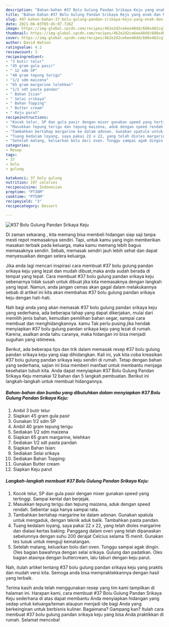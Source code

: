 ```yaml
---
description: "Bahan-bahan #37 Bolu Gulung Pandan Srikaya Keju yang enak dan Mudah Dibuat"
title: "Bahan-bahan #37 Bolu Gulung Pandan Srikaya Keju yang enak dan Mudah Dibuat"
slug: 497-bahan-bahan-37-bolu-gulung-pandan-srikaya-keju-yang-enak-dan-mudah-dibuat
date: 2021-06-03T05:45:07.726Z
image: https://img-global.cpcdn.com/recipes/462e2d2ce6ee48dd/680x482cq70/37-bolu-gulung-pandan-srikaya-keju-foto-resep-utama.jpg
thumbnail: https://img-global.cpcdn.com/recipes/462e2d2ce6ee48dd/680x482cq70/37-bolu-gulung-pandan-srikaya-keju-foto-resep-utama.jpg
cover: https://img-global.cpcdn.com/recipes/462e2d2ce6ee48dd/680x482cq70/37-bolu-gulung-pandan-srikaya-keju-foto-resep-utama.jpg
author: David Watson
ratingvalue: 4.2
reviewcount: 3
recipeingredient:
- "3 butir telur"
- "45 gram gula pasir"
- " 12 sdm SP"
- "40 gram tepung terigu"
- "1/2 sdm maizena"
- "65 gram margarine lelehkan"
- "1/2 sdt pasta pandan"
- " Bahan Isian"
- " Selai srikaya"
- " Bahan Topping"
- " Butter cream"
- " Keju parut"
recipeinstructions:
- "Kocok telur, SP dan gula pasir dengan mixer gunakan speed yang tertinggi. Sampai kental dan berjejak."
- "Masukkan tepung terigu dan tepung maizena, aduk dengan speed rendah. Sebentar saja hanya sampai rata."
- "Tambahkan bertahap margarine ke dalam adonan. Gunakan spatula untuk mengaduk, dengan teknik aduk balik. Tambahkan pasta pandan."
- "Tuang kedalam loyang, saya pakai 22 x 22, yang telah dioles margarine dan dialasi kertas baking. Panggang dalam oven yang telah dipanaskan sebelumnya dengan suhu 200 derajat Celcius selama 15 menit. Gunakan tes tusuk untuk menguji kematangan."
- "Setelah matang, keluarkan bolu dari oven. Tunggu sampai agak dingin. Oles bagian bawahnya dengan selai srikaya. Gulung dan padatkan. Oles bagian atasnya dengan buttercream, lalu taburi dengan keju parut."
categories:
- Resep
tags:
- 37
- bolu
- gulung

katakunci: 37 bolu gulung 
nutrition: 197 calories
recipecuisine: Indonesian
preptime: "PT38M"
cooktime: "PT50M"
recipeyield: "3"
recipecategory: Dessert

---
```



![#37 Bolu Gulung Pandan Srikaya Keju](https://img-global.cpcdn.com/recipes/462e2d2ce6ee48dd/680x482cq70/37-bolu-gulung-pandan-srikaya-keju-foto-resep-utama.jpg)

Di zaman  sekarang , kita memang bisa membeli hidangan siap saji tanpa mesti repot memasaknya sendiri. Tapi, untuk kamu yang ingin memberikan masakan terbaik pada keluarga, maka kamu memang lebih bagus memasaknya sendiri. Sebab, memasak sendiri jauh lebih sehat dan dapat menyesuaikan dengan selera keluarga.

Jika anda lagi mencari inspirasi cara membuat #37 bolu gulung pandan srikaya keju yang lezat dan mudah dibuat,maka anda sudah berada di tempat yang tepat. Cara membuat #37 bolu gulung pandan srikaya keju  sebenarnya tidak susah untuk dibuat jika kita memasaknya dengan langkah yang tepat. Namun, anda jangan cemas akan gagal dalam melakukannya 
sebab di artikel ini kita akan membahas #37 bolu gulung pandan srikaya keju dengan hati-hati.  



Nah bagi anda yang akan memasak #37 bolu gulung pandan srikaya keju yang sederhana, ada beberapa tahap yang dapat dikerjakan, mulai dari memilih jenis bahan, kemudian pemilihan bahan segar, sampai cara membuat dan menghidangkannya. kamu Tak perlu pusing jika hendak menyiapkan #37 bolu gulung pandan srikaya keju yang lezat di rumah. Karena, asalkan anda  tahu caranya, maka hidangan ini bisa menjadi suguhan yang istimewa.

Berikut, ada beberapa tips dan trik dalam memasak resep #37 bolu gulung pandan srikaya keju yang siap dihidangkan. Kali ini, yuk kita coba kreasikan #37 bolu gulung pandan srikaya keju sendiri di rumah. Tetap dengan bahan yang sederhana, sajian ini bisa memberi manfaat untuk membantu menjaga kesehatan tubuh kita. Anda dapat menyiapkan #37 Bolu Gulung Pandan Srikaya Keju memakai 12 bahan dan 5 langkah pembuatan. Berikut ini langkah-langkah untuk membuat hidangannya.

<!--inarticleads1-->

##### Bahan-bahan dan bumbu yang dibutuhkan dalam menyiapkan #37 Bolu Gulung Pandan Srikaya Keju:

1. Ambil 3 butir telur
1. Siapkan 45 gram gula pasir
1. Gunakan  1/2 sdm SP
1. Ambil 40 gram tepung terigu
1. Sediakan 1/2 sdm maizena
1. Siapkan 65 gram margarine, lelehkan
1. Sediakan 1/2 sdt pasta pandan
1. Siapkan  Bahan Isian:
1. Sediakan  Selai srikaya
1. Sediakan  Bahan Topping:
1. Gunakan  Butter cream
1. Siapkan  Keju parut




<!--inarticleads2-->

##### Langkah-langkah membuat #37 Bolu Gulung Pandan Srikaya Keju:

1. Kocok telur, SP dan gula pasir dengan mixer gunakan speed yang tertinggi. Sampai kental dan berjejak.
1. Masukkan tepung terigu dan tepung maizena, aduk dengan speed rendah. Sebentar saja hanya sampai rata.
1. Tambahkan bertahap margarine ke dalam adonan. Gunakan spatula untuk mengaduk, dengan teknik aduk balik. Tambahkan pasta pandan.
1. Tuang kedalam loyang, saya pakai 22 x 22, yang telah dioles margarine dan dialasi kertas baking. Panggang dalam oven yang telah dipanaskan sebelumnya dengan suhu 200 derajat Celcius selama 15 menit. Gunakan tes tusuk untuk menguji kematangan.
1. Setelah matang, keluarkan bolu dari oven. Tunggu sampai agak dingin. Oles bagian bawahnya dengan selai srikaya. Gulung dan padatkan. Oles bagian atasnya dengan buttercream, lalu taburi dengan keju parut.




Nah, itulah artikel tentang  #37 bolu gulung pandan srikaya keju  yang praktis dan mudah versi kita. Semoga anda bisa mempraktekkannya dengan hasil yang terbaik. 

Terima kasih anda telah menggunakan resep yang tim kami tampilkan di halaman ini. Harapan kami, cara membuat  #37 Bolu Gulung Pandan Srikaya Keju sederhana di atas dapat membantu Anda menyiapkan hidangan yang sedap untuk keluarga/teman ataupun menjadi ide bagi Anda yang berkeinginan untuk berbisnis kuliner. Bagaimana? Gampang kan? Itulah cara membuat #37 bolu gulung pandan srikaya keju yang bisa Anda praktikkan di rumah. Selamat mencoba!

